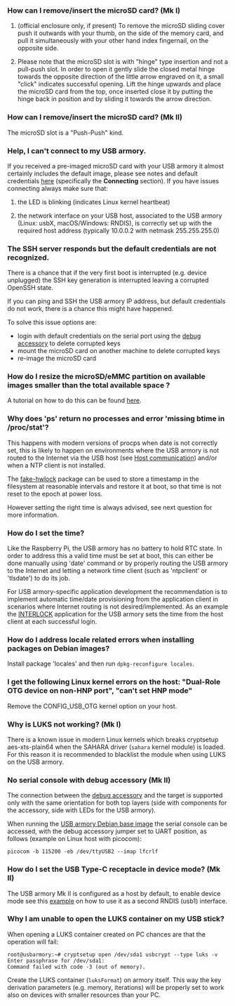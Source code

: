 ### How can I remove/insert the microSD card? (Mk I)

1. (official enclosure only, if present) To remove the microSD sliding cover push it outwards with your thumb, on the side of the memory card, and pull it simultaneously with your other hand index fingernail, on the opposite side.

2. Please note that the microSD slot is with "hinge" type insertion and not a pull-push slot. In order to open it gently slide the closed metal hinge towards the opposite direction of the little arrow engraved on it, a small "click" indicates successful opening. Lift the hinge upwards and place the microSD card from the top, once inserted close it by putting the hinge back in position and by sliding it towards the arrow direction.

### How can I remove/insert the microSD card? (Mk II)

The microSD slot is a "Push-Push" kind.

### Help, I can't connect to my USB armory.

If you received a pre-imaged microSD card with your USB armory it almost certainly includes the default image, please see notes and default credentials [here](https://github.com/f-secure-foundry/usbarmory-debian-base_image/releases) (specifically the **Connecting** section). If you have issues connecting always make sure that:

1. the LED is blinking (indicates Linux kernel heartbeat)

2. the network interface on your USB host, associated to the USB armory (Linux: usbX, macOS/Windows: RNDIS), is correctly set up with the required host address (typically 10.0.0.2 with netmask 255.255.255.0)

### The SSH server responds but the default credentials are not recognized.

There is a chance that if the very first boot is interrupted (e.g. device unplugged) the SSH key generation is interrupted leaving a corrupted OpenSSH state.

If you can ping and SSH the USB armory IP address, but default credentials do not work, there is a chance this might have happened.

To solve this issue options are:

  * login with default credentials on the serial port using the [debug accessory](https://github.com/f-secure-foundry/usbarmory/tree/master/hardware/mark-two-debug-accessory) to delete corrupted keys
  * mount the microSD card on another machine to delete corrupted keys
  * re-image the microSD card

### How do I resize the microSD/eMMC partition on available images smaller than the total available space ?

A tutorial on how to do this can be found [here](http://elinux.org/Beagleboard:Expanding_File_System_Partition_On_A_microSD).

### Why does 'ps' return no processes and error 'missing btime in /proc/stat'?

This happens with modern versions of procps when date is not correctly set, this is likely to happen on environments where the USB armory is not routed to the Internet via the USB host (see [Host communication](https://github.com/f-secure-foundry/usbarmory/wiki/Host-communication)) and/or when a NTP client is not installed.

The [fake-hwlock](https://packages.debian.org/wheezy/admin/fake-hwclock) package can be used to store a timestamp in the filesystem at reasonable intervals and restore it at boot, so that time is not reset to the epoch at power loss.

However setting the right time is always advised, see next question for more information.

### How do I set the time?

Like the Raspberry Pi, the USB armory has no battery to hold RTC state. In order to address this a valid time must be set at boot, this can either be done manually using 'date' command or by properly routing the USB armory to the Internet and letting a network time client (such as 'ntpclient' or 'tlsdate') to do its job.

For USB armory-specific application development the recommendation is to implement automatic time/date provisioning from the application client in scenarios where Internet routing is not desired/implemented. As an example the [INTERLOCK](https://github.com/f-secure-foundry/interlock) application for the USB armory sets the time from the host client at each successful login.

### How do I address locale related errors when installing packages on Debian images?

Install package 'locales' and then run ```dpkg-reconfigure locales```.

### I get the following Linux kernel errors on the host: "Dual-Role OTG device on non-HNP port", "can't set HNP mode"

Remove the CONFIG_USB_OTG kernel option on your host.

### Why is LUKS not working? (Mk I)

There is a known issue in modern Linux kernels which breaks cryptsetup aes-xts-plain64 when the SAHARA driver (`sahara` kernel module) is loaded. For this reason it is recommended to blacklist the module when using LUKS on the USB armory.

### No serial console with debug accessory (Mk II)

The connection between the [debug accessory](https://github.com/f-secure-foundry/usbarmory/tree/master/hardware/mark-two-debug-accessory) and the target is supported only
with the same orientation for both top layers (side with components for the
accessory, side with LEDs for the USB armory).

When running the [USB armory Debian base image](https://github.com/f-secure-foundry/usbarmory-debian-base_image/releases) the serial console can be accessed, with the debug accessory jumper set to UART position, as follows (example on Linux host with picocom):

```
picocom -b 115200 -eb /dev/ttyUSB2 --imap lfcrlf
```

### How do I set the USB Type-C receptacle in device mode? (Mk II)

The USB armory Mk II is configured as a host by default, to enable device mode see this [example](https://github.com/f-secure-foundry/usbarmory/issues/53#issuecomment-572959387) on how to use it as a second RNDIS (usb1) interface.

### Why I am unable to open the LUKS container on my USB stick?

When opening a LUKS container created on PC chances are that the operation will
fail:

```
root@usbarmory:~# cryptsetup open /dev/sda1 usbcrypt --type luks -v
Enter passphrase for /dev/sda1:
Command failed with code -3 (out of memory).
```

Create the LUKS container (`luksFormat`) on armory itself. This way the
key derivation parameters (e.g. memory, iterations) will be properly set to
work also on devices with smaller resources than your PC.
